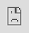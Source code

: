 ```yaml
---
title: Reference documentation for Magic and Hyperlambda
description: This section contains the reference documentation for Magic and Hyperlambda, and documents all plugins, Hyperlambda the programming language, and every single component in Magic.
---
```


# Magic and Hyperlambda docs

This is the reference documentation for Magic. If you just started out with Magic and Hyperlambda, you would probably
benefit from startout out with the [tutorials](/tutorials/) section, and refer to these parts afterwards.

## Reference documentation core projects

This is the documentation for the core projects in Magic. This is what wires up your application,
takes care of routing, loads Hyperlambda files, executes HTTP endpoints, etc - In addition to projects
helping you deploy Magic into production, or clone it to work locally with it.

* [middleware](/documentation/magic/) - Explains the middleware in Magic
* [magic.node](/documentation/magic.node/) - Explains nodes, Hyperlambda and Expressions
* [magic.signals](/documentation/magic.signals/) - Magic's Super Signals implementation
* [magic.endpoint](/documentation/magic.endpoint/) - Endpoint resolving in Magic
* [magic.data.common](/documentation/magic.data.common/) - Commonalities for data adapters in Magic
* [magic.data.cql](/documentation/magic.data.cql/) - CQL IO and logging support for Magic and Hyperlambda
* [magic.library](/documentation/magic.library/) - A single NuGet package helper wrapping everything together
* [magic.deploy](/documentation/magic.deploy/) - How to deploy Magic to your VPS using Docker.
* [magic.clone](/documentation/magic.clone/) - How to clone Magic and its entire codebase.

## Reference documentation plugins

These are the plugins for Magic, typically implementing one or more slots each, whom in its
combined results becomes the programming language called Hyperlambda. These are the parts
that allows you to interact with your database, apply authentication and authorization
requirements for your endpoints, etc.

* [magic.lambda](/documentation/magic.lambda/) - Explains Hyperlambda as a DSL, and its keywords
* [magic.lambda.math](/documentation/magic.lambda.math/) - Math operations from Hyperlambda
* [magic.lambda.http](/documentation/magic.lambda.http/) - Invoking HTTP REST endpoints from Hyperlambda
* [magic.lambda.csv](/documentation/magic.lambda.csv/) - Manipulating CSV from Hyperlambda
* [magic.lambda.json](/documentation/magic.lambda.json/) - Manipulating JSON from Hyperlambda
* [magic.lambda.html](/documentation/magic.lambda.html/) - Manipulating HTML from Hyperlambda
* [magic.lambda.mail](/documentation/magic.lambda.mail/) - Sending and retrieving emails from Hyperlambda
* [magic.lambda.mime](/documentation/magic.lambda.mime/) - Parsing email messages in Hyperlambda
* [magic.lambda.auth](/documentation/magic.lambda.auth/) - Authentication and authorisation from Hyperlambda
* [magic.lambda.ad-auth](/documentation/magic.lambda.ad-auth/) - Authentication through Active Directory or Windows Authentication
* [magic.lambda.dates](/documentation/magic.lambda.dates/) - Allows you to manipulate DateTime objects from Hyperlambda
* [magic.lambda.slots](/documentation/magic.lambda.slots/) - Dynamically create your own slots/functions
* [magic.lambda.mysql](/documentation/magic.lambda.mysql/) - Accessing your MySQL server from Hyperlambda
* [magic.lambda.pgsql](/documentation/magic.lambda.pgsql/) - Accessing your PostgreSQL server from Hyperlambda
* [magic.lambda.mssql](/documentation/magic.lambda.mssql/) - Accessing your MS SQL Server from Hyperlambda
* [magic.lambda.sqlite](/documentation/magic.lambda.sqlite/) - Accessing your SQLite database from Hyperlambda
* [magic.lambda.odbc](/documentation/magic.lambda.odbc/) - Accessing an ODBC connection from Hyperlambda
* [magic.lambda.image](/documentation/magic.lambda.image/) - Image library, allowing you to generate QR code
* [magic.lambda.crypto](/documentation/magic.lambda.crypto/) - Cryptography helpers for Hyperlambda
* [magic.lambda.guid](/documentation/magic.lambda.guid/) - Creating a guid from Hyperlambda
* [magic.lambda.config](/documentation/magic.lambda.config/) - Accessing configuration values from Hyperlambda
* [magic.lambda.logging](/documentation/magic.lambda.logging/) - Logging from Hyperlambda
* [magic.lambda.caching](/documentation/magic.lambda.caching/) - Caching from Hyperlambda
* [magic.lambda.strings](/documentation/magic.lambda.strings/) - Manipulate strings in Hyperlambda
* [magic.lambda.scheduler](/documentation/magic.lambda.scheduler/) - Create scheduled tasks and workflows from Hyperlambda
* [magic.lambda.validators](/documentation/magic.lambda.validators/) - Validate input in Hyperlambda
* [magic.lambda.hyperlambda](/documentation/magic.lambda.hyperlambda/) - Parse Hyperlambda from text, and vice versa
* [magic.lambda.sockets](/documentation/magic.lambda.sockets/) - Web socket support for Magic using SignalR
* [magic.lambda.threading](/documentation/magic.lambda.threading/) - Thread support for Magic and Hyperlambda
* [magic.lambda.cql](/documentation/magic.lambda.cql/) - CQL or NoSQL support for Magic and Hyperlambda
* [magic.lambda.system](/documentation/magic.lambda.system/) - System support for Magic to spawn of terminals etc.

## YouTube playlist

In the following playlist we walk you through most parts of the system.

<div class="video">
<iframe width="560" height="315" style="position:absolute; top:0; left:0; width:100%; height:100%;" src="https://www.youtube.com/embed/videoseries?list=PLgyI389Eb9HPkKFKUCb1LMf-w0PUd-2CC" frameborder="0" allow="accelerometer; autoplay; encrypted-media; gyroscope; picture-in-picture" allowfullscreen></iframe>
</div>

## Support

If you have a support request of private nature, you can send us
an email at [info@aista.com](mailto:info@aista.com). If you want to submit a
feature request or a bug report, you can do this through the project's
[GitHub Issues](https://github.com/polterguy/magic/issues).

## Quality gates

Below you can find the build status of all satellite projects in their respective master branches, and the links
to the GitHub project pages. The build status is only relevant if you want to clone Magic Cloud, and
all of its satellite projects, using for instance [magic.clone](https://github.com/polterguy/magic.clone). The
build status is not relevant if you just want to download the latest code version, and/or use the Docker images,
since we quality assure all projects by making sure all unit tests, builds, and quality gates succeeds before we
create new releases of Magic.

<table>
   <tr>
      <th>Source</th>
      <th>Build</th>
      <th>Quality</th>
      <th>LOC</th>
   </tr>
   <tr>
      <td><a href="https://github.com/polterguy/magic.node">magic.node</a></td>
      <td><img alt="Build badge" src="https://github.com/polterguy/magic.node/actions/workflows/build.yaml/badge.svg"></td>
      <td><img alt="Quality gate" src="https://sonarcloud.io/api/project_badges/measure?project=polterguy_magic.node&metric=alert_status"></td>
      <td><img alt="Lines of code" src="https://sonarcloud.io/api/project_badges/measure?project=polterguy_magic.node&metric=ncloc"></td>
   </tr>
   <tr>
      <td><a href="https://github.com/polterguy/magic.signals">magic.signals</a></td>
      <td><img alt="Build badge" src="https://github.com/polterguy/magic.signals/actions/workflows/build.yaml/badge.svg"></td>
      <td><img alt="Quality gate" src="https://sonarcloud.io/api/project_badges/measure?project=polterguy_magic.signals&metric=alert_status"></td>
      <td><img alt="Lines of code" src="https://sonarcloud.io/api/project_badges/measure?project=polterguy_magic.signals&metric=ncloc"></td>
   </tr>
   <tr>
      <td><a href="https://github.com/polterguy/magic.endpoint">magic.endpoint</a></td>
      <td><img alt="Build badge" src="https://github.com/polterguy/magic.endpoint/actions/workflows/build.yaml/badge.svg"></td>
      <td><img alt="Quality gate" src="https://sonarcloud.io/api/project_badges/measure?project=polterguy_magic.endpoint&metric=alert_status"></td>
      <td><img alt="Lines of code" src="https://sonarcloud.io/api/project_badges/measure?project=polterguy_magic.endpoint&metric=ncloc"></td>
   </tr>
   <tr>
      <td><a href="https://github.com/polterguy/magic.lambda">magic.lambda</a></td>
      <td><img alt="Build badge" src="https://github.com/polterguy/magic.lambda/actions/workflows/build.yaml/badge.svg"></td>
      <td><img alt="Quality gate" src="https://sonarcloud.io/api/project_badges/measure?project=polterguy_magic.lambda&metric=alert_status"></td>
      <td><img alt="Lines of code" src="https://sonarcloud.io/api/project_badges/measure?project=polterguy_magic.lambda&metric=ncloc"></td>
   </tr>
   <tr>
      <td><a href="https://github.com/polterguy/magic.library">magic.library</a></td>
      <td><img alt="Build badge" src="https://github.com/polterguy/magic.library/actions/workflows/build.yaml/badge.svg"></td>
      <td><img alt="Quality gate" src="https://sonarcloud.io/api/project_badges/measure?project=polterguy_magic.library&metric=alert_status"></td>
      <td><img alt="Lines of code" src="https://sonarcloud.io/api/project_badges/measure?project=polterguy_magic.library&metric=ncloc"></td>
   </tr>
   <tr>
      <td><a href="https://github.com/polterguy/magic.data.common">magic.data.common</a></td>
      <td><img alt="Build badge" src="https://github.com/polterguy/magic.data.common/actions/workflows/build.yaml/badge.svg"></td>
      <td><img alt="Quality gate" src="https://sonarcloud.io/api/project_badges/measure?project=polterguy_magic.data.common&metric=alert_status"></td>
      <td><img alt="Lines of code" src="https://sonarcloud.io/api/project_badges/measure?project=polterguy_magic.data.common&metric=ncloc"></td>
   </tr>
   <tr>
      <td><a href="https://github.com/polterguy/magic.data.cql">magic.data.cql</a></td>
      <td><img alt="Build badge" src="https://github.com/polterguy/magic.data.cql/actions/workflows/build.yaml/badge.svg"></td>
      <td><img alt="Quality gate" src="https://sonarcloud.io/api/project_badges/measure?project=polterguy_magic.data.cql&metric=alert_status"></td>
      <td><img alt="Lines of code" src="https://sonarcloud.io/api/project_badges/measure?project=polterguy_magic.data.cql&metric=ncloc"></td>
   </tr>
   <tr>
      <td><a href="https://github.com/polterguy/magic.lambda.mysql">magic.lambda.mysql</a></td>
      <td><img alt="Build badge" src="https://github.com/polterguy/magic.lambda.mysql/actions/workflows/build.yaml/badge.svg"></td>
      <td><img alt="Quality gate" src="https://sonarcloud.io/api/project_badges/measure?project=polterguy_magic.lambda.mysql&metric=alert_status"></td>
      <td><img alt="Lines of code" src="https://sonarcloud.io/api/project_badges/measure?project=polterguy_magic.lambda.mysql&metric=ncloc"></td>
   </tr>
   <tr>
      <td><a href="https://github.com/polterguy/magic.lambda.pgsql">magic.lambda.pgsql</a></td>
      <td><img alt="Build badge" src="https://github.com/polterguy/magic.lambda.pgsql/actions/workflows/build.yaml/badge.svg"></td>
      <td><img alt="Quality gate" src="https://sonarcloud.io/api/project_badges/measure?project=polterguy_magic.lambda.pgsql&metric=alert_status"></td>
      <td><img alt="Lines of code" src="https://sonarcloud.io/api/project_badges/measure?project=polterguy_magic.lambda.pgsql&metric=ncloc"></td>
   </tr>
   <tr>
      <td><a href="https://github.com/polterguy/magic.lambda.mssql">magic.lambda.mssql</a></td>
      <td><img alt="Build badge" src="https://github.com/polterguy/magic.lambda.mssql/actions/workflows/build.yaml/badge.svg"></td>
      <td><img alt="Quality gate" src="https://sonarcloud.io/api/project_badges/measure?project=polterguy_magic.lambda.mssql&metric=alert_status"></td>
      <td><img alt="Lines of code" src="https://sonarcloud.io/api/project_badges/measure?project=polterguy_magic.lambda.mssql&metric=ncloc"></td>
   </tr>
   <tr>
      <td><a href="https://github.com/polterguy/magic.lambda.odbc">magic.lambda.odbc</a></td>
      <td><img alt="Build badge" src="https://github.com/polterguy/magic.lambda.odbc/actions/workflows/build.yaml/badge.svg"></td>
      <td><img alt="Quality gate" src="https://sonarcloud.io/api/project_badges/measure?project=polterguy_magic.lambda.odbc&metric=alert_status"></td>
      <td><img alt="Lines of code" src="https://sonarcloud.io/api/project_badges/measure?project=polterguy_magic.lambda.odbc&metric=ncloc"></td>
   </tr>
   <tr>
      <td><a href="https://github.com/polterguy/magic.lambda.http">magic.lambda.http</a></td>
      <td><img alt="Build badge" src="https://github.com/polterguy/magic.lambda.http/actions/workflows/build.yaml/badge.svg"></td>
      <td><img alt="Quality gate" src="https://sonarcloud.io/api/project_badges/measure?project=polterguy_magic.lambda.http&metric=alert_status"></td>
      <td><img alt="Lines of code" src="https://sonarcloud.io/api/project_badges/measure?project=polterguy_magic.lambda.http&metric=ncloc"></td>
   </tr>
   <tr>
      <td><a href="https://github.com/polterguy/magic.lambda.hyperlambda">magic.lambda.hyperlambda</a></td>
      <td><img alt="Build badge" src="https://github.com/polterguy/magic.lambda.hyperlambda/actions/workflows/build.yaml/badge.svg"></td>
      <td><img alt="Quality gate" src="https://sonarcloud.io/api/project_badges/measure?project=polterguy_magic.lambda.hyperlambda&metric=alert_status"></td>
      <td><img alt="Lines of code" src="https://sonarcloud.io/api/project_badges/measure?project=polterguy_magic.lambda.hyperlambda&metric=ncloc"></td>
   </tr>
   <tr>
      <td><a href="https://github.com/polterguy/magic.lambda.io">magic.lambda.io</a></td>
      <td><img alt="Build badge" src="https://github.com/polterguy/magic.lambda.io/actions/workflows/build.yaml/badge.svg"></td>
      <td><img alt="Quality gate" src="https://sonarcloud.io/api/project_badges/measure?project=polterguy_magic.lambda.io&metric=alert_status"></td>
      <td><img alt="Lines of code" src="https://sonarcloud.io/api/project_badges/measure?project=polterguy_magic.lambda.io&metric=ncloc"></td>
   </tr>
   <tr>
      <td><a href="https://github.com/polterguy/magic.lambda.math">magic.lambda.math</a></td>
      <td><img alt="Build badge" src="https://github.com/polterguy/magic.lambda.math/actions/workflows/build.yaml/badge.svg"></td>
      <td><img alt="Quality gate" src="https://sonarcloud.io/api/project_badges/measure?project=polterguy_magic.lambda.mail&metric=alert_status"></td>
      <td><img alt="Lines of code" src="https://sonarcloud.io/api/project_badges/measure?project=polterguy_magic.lambda.math&metric=ncloc"></td>
   </tr>
   <tr>
      <td><a href="https://github.com/polterguy/magic.lambda.strings">magic.lambda.strings</a></td>
      <td><img alt="Build badge" src="https://github.com/polterguy/magic.lambda.strings/actions/workflows/build.yaml/badge.svg"></td>
      <td><img alt="Quality gate" src="https://sonarcloud.io/api/project_badges/measure?project=polterguy_magic.lambda.strings&metric=alert_status"></td>
      <td><img alt="Lines of code" src="https://sonarcloud.io/api/project_badges/measure?project=polterguy_magic.lambda.strings&metric=ncloc"></td>
   </tr>
   <tr>
      <td><a href="https://github.com/polterguy/magic.lambda.validators">magic.lambda.validators</a></td>
      <td><img alt="Build badge" src="https://github.com/polterguy/magic.lambda.validators/actions/workflows/build.yaml/badge.svg"></td>
      <td><img alt="Quality gate" src="https://sonarcloud.io/api/project_badges/measure?project=polterguy_magic.lambda.validators&metric=alert_status"></td>
      <td><img alt="Lines of code" src="https://sonarcloud.io/api/project_badges/measure?project=polterguy_magic.lambda.validators&metric=ncloc"></td>
   </tr>
   <tr>
      <td><a href="https://github.com/polterguy/magic.lambda.auth">magic.lambda.auth</a></td>
      <td><img alt="Build badge" src="https://github.com/polterguy/magic.lambda.auth/actions/workflows/build.yaml/badge.svg"></td>
      <td><img alt="Quality gate" src="https://sonarcloud.io/api/project_badges/measure?project=polterguy_magic.lambda.auth&metric=alert_status"></td>
      <td><img alt="Lines of code" src="https://sonarcloud.io/api/project_badges/measure?project=polterguy_magic.lambda.auth&metric=ncloc"></td>
   </tr>
   <tr>
      <td><a href="https://github.com/polterguy/magic.lambda.slots">magic.lambda.slots</a></td>
      <td><img alt="Build badge" src="https://github.com/polterguy/magic.lambda.slots/actions/workflows/build.yaml/badge.svg"></td>
      <td><img alt="Quality gate" src="https://sonarcloud.io/api/project_badges/measure?project=polterguy_magic.lambda.slots&metric=alert_status"></td>
      <td><img alt="Lines of code" src="https://sonarcloud.io/api/project_badges/measure?project=polterguy_magic.lambda.slots&metric=ncloc"></td>
   </tr>
   <tr>
      <td><a href="https://github.com/polterguy/magic.lambda.sockets">magic.lambda.sockets</a></td>
      <td><img alt="Build badge" src="https://github.com/polterguy/magic.lambda.sockets/actions/workflows/build.yaml/badge.svg"></td>
      <td><img alt="Quality gate" src="https://sonarcloud.io/api/project_badges/measure?project=polterguy_magic.lambda.sockets&metric=alert_status"></td>
      <td><img alt="Lines of code" src="https://sonarcloud.io/api/project_badges/measure?project=polterguy_magic.lambda.sockets&metric=ncloc"></td>
   </tr>
   <tr>
      <td><a href="https://github.com/polterguy/magic.lambda.caching">magic.lambda.caching</a></td>
      <td><img alt="Build badge" src="https://github.com/polterguy/magic.lambda.caching/actions/workflows/build.yaml/badge.svg"></td>
      <td><img alt="Quality gate" src="https://sonarcloud.io/api/project_badges/measure?project=polterguy_magic.lambda.caching&metric=alert_status"></td>
      <td><img alt="Lines of code" src="https://sonarcloud.io/api/project_badges/measure?project=polterguy_magic.lambda.caching&metric=ncloc"></td>
   </tr>
   <tr>
      <td><a href="https://github.com/polterguy/magic.lambda.config">magic.lambda.config</a></td>
      <td><img alt="Build badge" src="https://github.com/polterguy/magic.lambda.config/actions/workflows/build.yaml/badge.svg"></td>
      <td><img alt="Quality gate" src="https://sonarcloud.io/api/project_badges/measure?project=polterguy_magic.lambda.config&metric=alert_status"></td>
      <td><img alt="Lines of code" src="https://sonarcloud.io/api/project_badges/measure?project=polterguy_magic.lambda.config&metric=ncloc"></td>
   </tr>
   <tr>
      <td><a href="https://github.com/polterguy/magic.lambda.crypto">magic.lambda.crypto</a></td>
      <td><img alt="Build badge" src="https://github.com/polterguy/magic.lambda.crypto/actions/workflows/build.yaml/badge.svg"></td>
      <td><img alt="Quality gate" src="https://sonarcloud.io/api/project_badges/measure?project=polterguy_magic.lambda.crypto&metric=alert_status"></td>
      <td><img alt="Lines of code" src="https://sonarcloud.io/api/project_badges/measure?project=polterguy_magic.lambda.crypto&metric=ncloc"></td>
   </tr>
   <tr>
      <td><a href="https://github.com/polterguy/magic.lambda.csv">magic.lambda.csv</a></td>
      <td><img alt="Build badge" src="https://github.com/polterguy/magic.lambda.csv/actions/workflows/build.yaml/badge.svg"></td>
      <td><img alt="Quality gate" src="https://sonarcloud.io/api/project_badges/measure?project=polterguy_magic.lambda.csv&metric=alert_status"></td>
      <td><img alt="Lines of code" src="https://sonarcloud.io/api/project_badges/measure?project=polterguy_magic.lambda.csv&metric=ncloc"></td>
   </tr>
   <tr>
      <td><a href="https://github.com/polterguy/magic.lambda.dates">magic.lambda.dates</a></td>
      <td><img alt="Build badge" src="https://github.com/polterguy/magic.lambda.dates/actions/workflows/build.yaml/badge.svg"></td>
      <td><img alt="Quality gate" src="https://sonarcloud.io/api/project_badges/measure?project=polterguy_magic.lambda.dates&metric=alert_status"></td>
      <td><img alt="Lines of code" src="https://sonarcloud.io/api/project_badges/measure?project=polterguy_magic.lambda.dates&metric=ncloc"></td>
   </tr>
   <tr>
      <td><a href="https://github.com/polterguy/magic.lambda.guid">magic.lambda.guid</a></td>
      <td><img alt="Build badge" src="https://github.com/polterguy/magic.lambda.guid/actions/workflows/build.yaml/badge.svg"></td>
      <td><img alt="Quality gate" src="https://sonarcloud.io/api/project_badges/measure?project=polterguy_magic.lambda.guid&metric=alert_status"></td>
      <td><img alt="Lines of code" src="https://sonarcloud.io/api/project_badges/measure?project=polterguy_magic.lambda.guid&metric=ncloc"></td>
   </tr>
   <tr>
      <td><a href="https://github.com/polterguy/magic.lambda.html">magic.lambda.html</a></td>
      <td><img alt="Build badge" src="https://github.com/polterguy/magic.lambda.html/actions/workflows/build.yaml/badge.svg"></td>
      <td><img alt="Quality gate" src="https://sonarcloud.io/api/project_badges/measure?project=polterguy_magic.lambda.html&metric=alert_status"></td>
      <td><img alt="Lines of code" src="https://sonarcloud.io/api/project_badges/measure?project=polterguy_magic.lambda.html&metric=ncloc"></td>
   </tr>
   <tr>
      <td><a href="https://github.com/polterguy/magic.lambda.image">magic.lambda.image</a></td>
      <td><img alt="Build badge" src="https://github.com/polterguy/magic.lambda.image/actions/workflows/build.yaml/badge.svg"></td>
      <td><img alt="Quality gate" src="https://sonarcloud.io/api/project_badges/measure?project=polterguy_magic.lambda.image&metric=alert_status"></td>
      <td><img alt="Lines of code" src="https://sonarcloud.io/api/project_badges/measure?project=polterguy_magic.lambda.image&metric=ncloc"></td>
   </tr>
   <tr>
      <td><a href="https://github.com/polterguy/magic.lambda.json">magic.lambda.json</a></td>
      <td><img alt="Build badge" src="https://github.com/polterguy/magic.lambda.json/actions/workflows/build.yaml/badge.svg"></td>
      <td><img alt="Quality gate" src="https://sonarcloud.io/api/project_badges/measure?project=polterguy_magic.lambda.json&metric=alert_status"></td>
      <td><img alt="Lines of code" src="https://sonarcloud.io/api/project_badges/measure?project=polterguy_magic.lambda.json&metric=ncloc"></td>
   </tr>
   <tr>
      <td><a href="https://github.com/polterguy/magic.lambda.logging">magic.lambda.logging</a></td>
      <td><img alt="Build badge" src="https://github.com/polterguy/magic.lambda.logging/actions/workflows/build.yaml/badge.svg"></td>
      <td><img alt="Quality gate" src="https://sonarcloud.io/api/project_badges/measure?project=polterguy_magic.lambda.logging&metric=alert_status"></td>
      <td><img alt="Lines of code" src="https://sonarcloud.io/api/project_badges/measure?project=polterguy_magic.lambda.logging&metric=ncloc"></td>
   </tr>
   <tr>
      <td><a href="https://github.com/polterguy/magic.lambda.mail">magic.lambda.mail</a></td>
      <td><img alt="Build badge" src="https://github.com/polterguy/magic.lambda.mail/actions/workflows/build.yaml/badge.svg"></td>
      <td><img alt="Quality gate" src="https://sonarcloud.io/api/project_badges/measure?project=polterguy_magic.lambda.mail&metric=alert_status"></td>
      <td><img alt="Lines of code" src="https://sonarcloud.io/api/project_badges/measure?project=polterguy_magic.lambda.mail&metric=ncloc"></td>
   </tr>
   <tr>
      <td><a href="https://github.com/polterguy/magic.lambda.mime">magic.lambda.mime</a></td>
      <td><img alt="Build badge" src="https://github.com/polterguy/magic.lambda.mime/actions/workflows/build.yaml/badge.svg"></td>
      <td><img alt="Quality gate" src="https://sonarcloud.io/api/project_badges/measure?project=polterguy_magic.lambda.mime&metric=alert_status"></td>
      <td><img alt="Lines of code" src="https://sonarcloud.io/api/project_badges/measure?project=polterguy_magic.lambda.mime&metric=ncloc"></td>
   </tr>
   <tr>
      <td><a href="https://github.com/polterguy/magic.lambda.scheduler">magic.lambda.scheduler</a></td>
      <td><img alt="Build badge" src="https://github.com/polterguy/magic.lambda.scheduler/actions/workflows/build.yaml/badge.svg"></td>
      <td><img alt="Quality gate" src="https://sonarcloud.io/api/project_badges/measure?project=polterguy_magic.lambda.scheduler&metric=alert_status"></td>
      <td><img alt="Lines of code" src="https://sonarcloud.io/api/project_badges/measure?project=polterguy_magic.lambda.scheduler&metric=ncloc"></td>
   </tr>
   <tr>
      <td><a href="https://github.com/polterguy/magic.lambda.threading">magic.lambda.threading</a></td>
      <td><img alt="Build badge" src="https://github.com/polterguy/magic.lambda.threading/actions/workflows/build.yaml/badge.svg"></td>
      <td><img alt="Quality gate" src="https://sonarcloud.io/api/project_badges/measure?project=polterguy_magic.lambda.threading&metric=alert_status"></td>
      <td><img alt="Lines of code" src="https://sonarcloud.io/api/project_badges/measure?project=polterguy_magic.lambda.threading&metric=ncloc"></td>
   </tr>
   <tr>
      <td><a href="https://github.com/polterguy/magic.lambda.system">magic.lambda.system</a></td>
      <td><img alt="Build badge" src="https://github.com/polterguy/magic.lambda.system/actions/workflows/build.yaml/badge.svg"></td>
      <td><img alt="Quality gate" src="https://sonarcloud.io/api/project_badges/measure?project=polterguy_magic.lambda.system&metric=alert_status"></td>
      <td><img alt="Lines of code" src="https://sonarcloud.io/api/project_badges/measure?project=polterguy_magic.lambda.system&metric=ncloc"></td>
   </tr>
   <tr>
      <td><a href="https://github.com/polterguy/magic.lambda.ad-auth">magic.lambda.ad-auth</a></td>
      <td><img alt="Build badge" src="https://github.com/polterguy/magic.lambda.ad-auth/actions/workflows/build.yaml/badge.svg"></td>
      <td><img alt="Quality gate" src="https://sonarcloud.io/api/project_badges/measure?project=polterguy_magic.lambda.ad-auth&metric=alert_status"></td>
      <td><img alt="Lines of code" src="https://sonarcloud.io/api/project_badges/measure?project=polterguy_magic.lambda.ad-auth&metric=ncloc"></td>
   </tr>
</table>

If you want to dive into the QA details of each project, you can find Magic's SonarCloud project site
[here](https://sonarcloud.io/organizations/polterguy/projects?sort=-coverage).

## License

Magic is 100% Open Source and free of charge to use. The main backend is licensed as MIT, the dashboard is GPL,
and the plugins are LGPL. This allows you to use Magic to create closed source applications, while also
ensuring improvements to the project itself *stays* Open Source.
